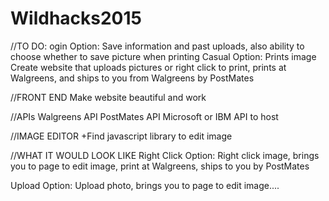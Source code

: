 # Wildhacks2015

//TO DO:
ogin Option: Save information and past uploads, also ability to choose whether to save picture when printing
Casual Option: Prints image
Create website that uploads pictures or right click to print, prints at Walgreens, and ships to you from Walgreens by PostMates


//FRONT END
Make website beautiful and work

//APIs
Walgreens API
PostMates API
Microsoft or IBM API to host

//IMAGE EDITOR
+Find javascript library to edit image

//WHAT IT WOULD LOOK LIKE
Right Click Option: Right click image, brings you to page to edit image, print at Walgreens, ships to you by PostMates

Upload Option: Upload photo, brings you to page to edit image....
